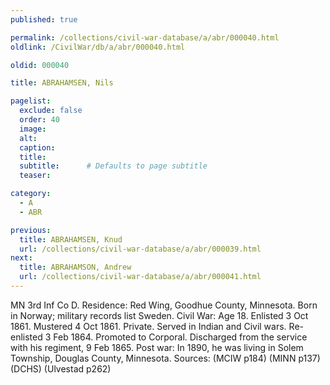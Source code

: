 ```yaml
---
published: true

permalink: /collections/civil-war-database/a/abr/000040.html
oldlink: /CivilWar/db/a/abr/000040.html

oldid: 000040

title: ABRAHAMSEN, Nils

pagelist:
  exclude: false
  order: 40
  image: 
  alt:
  caption:
  title:
  subtitle:      # Defaults to page subtitle
  teaser:

category: 
  - A 
  - ABR

previous:
  title: ABRAHAMSEN, Knud
  url: /collections/civil-war-database/a/abr/000039.html  
next:
  title: ABRAHAMSON, Andrew
  url: /collections/civil-war-database/a/abr/000041.html   
---
```

MN 3rd Inf Co D. Residence: Red Wing, Goodhue County, Minnesota. Born in Norway; military records list Sweden. Civil War: Age 18. Enlisted 3 Oct 1861. Mustered 4 Oct 1861. Private. Served in Indian and Civil wars. Re-enlisted 3 Feb 1864. Promoted to Corporal. Discharged from the service with his regiment, 9 Feb 1865. Post war: In 1890, he was living in Solem Township, Douglas County, Minnesota. Sources: (MCIW p184) (MINN p137) (DCHS) (Ulvestad p262)